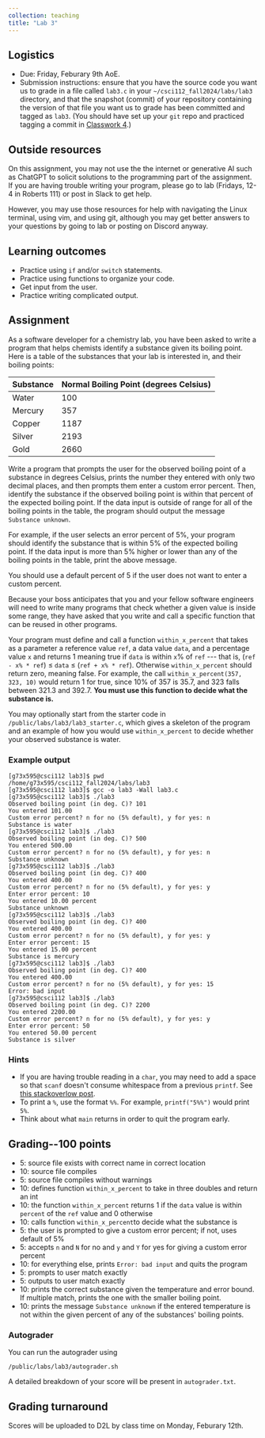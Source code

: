```yaml
---
collection: teaching
title: "Lab 3"
---
```


## Logistics
* Due: Friday, Feburary 9th AoE.
* Submission instructions: ensure that you have the source code you want us to
	grade in a file called `lab3.c` in your `~/csci112_fall2024/labs/lab3`
	directory, and that the snapshot (commit) of your repository containing the version of that file you want us to grade has been committed and
	tagged as `lab3`. (You should have set up your `git` repo and practiced tagging a commit in [Classwork 4](https://fangtian-zhong.github.io/teaching/csci112-fall-2024/classwork/classwork4).)

## Outside resources

On this assignment, you may not use the the internet or generative AI such as
ChatGPT to solicit solutions to the programming part of the assignment. If you
are having trouble writing your program, please go to lab (Fridays, 12-4 in
Roberts 111) or post in Slack to
get help.

However, you may use those resources for help with navigating the Linux
terminal, using vim, and using git, although you may get better answers to your
questions by going to lab or posting on Discord anyway.

## Learning outcomes
* Practice using `if` and/or `switch` statements.
* Practice using functions to organize your code.
* Get input from the user.
* Practice writing complicated output.

## Assignment

As a software developer for a chemistry lab, you have been asked to write a
program that helps chemists identify a substance given its boiling point. Here
is a table of the substances that your lab is interested in, and their boiling
points:

|Substance|Normal Boiling Point (degrees Celsius)|
|:---|:---|
|Water|100|
|Mercury|357|
|Copper|1187|
|Silver|2193|
|Gold|2660|

Write a
program that prompts the user for the observed boiling point of a substance in
degrees Celsius, prints the number they entered with only two decimal places,
and then prompts them enter a custom error percent. Then, identify the substance
if the observed boiling point is within that percent of the expected boiling
point. If the data input is outside of range for all of the boiling points in
the table, the program should
output the message `Substance unknown`.

For example, if the user selects an error percent of 5%,
your program should identify the substance that is
within 5% of the expected boiling point. If the data input is more than 5%
higher or lower than any of the boiling points in the table, print the above
message.

You should use a default percent of 5 if the user does not want to enter a
custom percent.

Because your boss anticipates that you and your fellow software engineers will
need to write many programs that check whether a given value is inside some
range, they have asked that you write and call a specific function that can be reused in other programs.

Your program must define and call a function `within_x_percent` that takes as
a parameter a reference value `ref`, a data value `data`, and a percentage
value `x` and returns 1 meaning true if `data` is within `x`% of `ref` --- that
is, (`ref - x% * ref`) $\leq$ `data` $\leq$  (`ref + x% * ref`). Otherwise
`within_x_percent` should return zero, meaning false. For example, the call
`within_x_percent(357, 323, 10)` would return 1 for true, since 10% of 357 is 35.7,
and 323 falls between 321.3 and 392.7. **You must use this function to decide
what the substance is.**

You may optionally start from the starter code in
`/public/labs/lab3/lab3_starter.c`, which gives a skeleton of the program and
an example of how you would use `within_x_percent` to decide whether your
observed substance is water.

### Example output

```
[g73x595@csci112 lab3]$ pwd
/home/g73x595/csci112_fall2024/labs/lab3
[g73x595@csci112 lab3]$ gcc -o lab3 -Wall lab3.c
[g73x595@csci112 lab3]$ ./lab3
Observed boiling point (in deg. C)? 101
You entered 101.00
Custom error percent? n for no (5% default), y for yes: n
Substance is water
[g73x595@csci112 lab3]$ ./lab3
Observed boiling point (in deg. C)? 500
You entered 500.00
Custom error percent? n for no (5% default), y for yes: n
Substance unknown
[g73x595@csci112 lab3]$ ./lab3
Observed boiling point (in deg. C)? 400
You entered 400.00
Custom error percent? n for no (5% default), y for yes: y
Enter error percent: 10
You entered 10.00 percent
Substance unknown
[g73x595@csci112 lab3]$ ./lab3
Observed boiling point (in deg. C)? 400
You entered 400.00
Custom error percent? n for no (5% default), y for yes: y
Enter error percent: 15
You entered 15.00 percent
Substance is mercury
[g73x595@csci112 lab3]$ ./lab3
Observed boiling point (in deg. C)? 400
You entered 400.00
Custom error percent? n for no (5% default), y for yes: 15
Error: bad input
[g73x595@csci112 lab3]$ ./lab3
Observed boiling point (in deg. C)? 2200
You entered 2200.00
Custom error percent? n for no (5% default), y for yes: y
Enter error percent: 50
You entered 50.00 percent
Substance is silver
```

### Hints
* If you are having trouble reading in a `char`, you may need to add a space so
	that `scanf` doesn't consume whitespace from a previous `printf`. See [this
	stackoverlow
	post](https://stackoverflow.com/questions/13542055/how-to-do-scanf-for-single-char-in-c/13543113).
* To print a `%`, use the format `%%`. For example, `printf("5%%")` would print
	`5%`.
* Think about what `main` returns in order to quit the program early.


## Grading--100 points

* 5: source file exists with correct name in correct location
* 10: source file compiles
* 5: source file compiles without warnings
* 10: defines function `within_x_percent` to take in three doubles and return an
	int
* 10: the function `within_x_percent` returns 1 if the `data` value is within
	`percent` of the `ref` value and 0 otherwise
* 10: calls function `within_x_percent`to decide what the substance is
* 5: the user is prompted to give a custom error percent; if not, uses default
	of 5%
* 5: accepts `n` and `N` for no and `y` and `Y` for yes for giving a custom
	error percent
* 10: for everything else, prints `Error: bad input` and quits the program
* 5: prompts to user match exactly
* 5: outputs to user match exactly
* 10: prints the correct substance given the temperature and error bound. If
	multiple match, prints the one with the smaller boiling point.
* 10: prints the message `Substance unknown` if the entered temperature is not
	within the given percent of any of the substances' boiling points.

### Autograder

You can run the autograder using

```
/public/labs/lab3/autograder.sh
```

A detailed breakdown of your score will be present in `autograder.txt`.

## Grading turnaround
Scores will be uploaded to D2L by class time on Monday, Feburary 12th.
